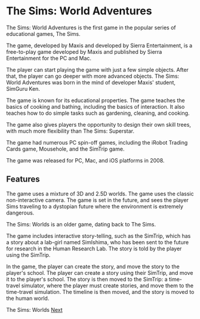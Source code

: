 # The Sims: World Adventures

The Sims: World Adventures is the first game in the popular series of educational games, The Sims.

The game, developed by Maxis and developed by Sierra Entertainment, is a free-to-play game developed by Maxis and published by Sierra Entertainment for the PC and Mac.

The player can start playing the game with just a few simple objects. After that, the player can go deeper with more advanced objects. The Sims: World Adventures was born in the mind of developer Maxis' student, SimGuru Ken.

The game is known for its educational properties. The game teaches the basics of cooking and bathing, including the basics of interaction. It also teaches how to do simple tasks such as gardening, cleaning, and cooking.

The game also gives players the opportunity to design their own skill trees, with much more flexibility than The Sims: Superstar.

The game had numerous PC spin-off games, including the iRobot Trading Cards game, Mousehole, and the SimTrip game.

The game was released for PC, Mac, and iOS platforms in 2008.

## Features

The game uses a mixture of 3D and 2.5D worlds. The game uses the classic non-interactive camera. The game is set in the future, and sees the player Sims traveling to a dystopian future where the environment is extremely dangerous.

The Sims: Worlds is an older game, dating back to The Sims.

The game includes interactive story-telling, such as the SimTrip, which has a story about a lab-girl named SimIshima, who has been sent to the future for research in the Human Research Lab. The story is told by the player using the                 SimTrip.

In the game, the player can create the story, and move the story to the player's school. The player can create a story using their                SimTrip, and move it to the player's school. The story is then moved to the SimTrip: a time-travel simulator, where the player must create stories, and move them to the time-travel simulation. The timeline is then moved, and the story is moved to the human world.

The Sims: Worlds
[Next](434.md)